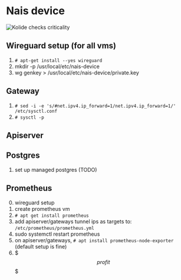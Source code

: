 # Nais device

![Kolide checks criticality](https://github.com/nais/device/workflows/Kolide%20checks%20criticality/badge.svg)

## Wireguard setup (for all vms)
  1. `# apt-get install --yes wireguard`
  2. mkdir -p /usr/local/etc/nais-device
  3. wg genkey > /usr/local/etc/nais-device/private.key

## Gateway
  1. `# sed -i -e 's/#net.ipv4.ip_forward=1/net.ipv4.ip_forward=1/' /etc/sysctl.conf`
  2. `# sysctl -p`

## Apiserver

## Postgres
  1. set up managed postgres (TODO)

## Prometheus
  0. wireguard setup
  1. create prometheus vm
  2. `# apt get install prometheus`
  3. add apiserver/gateways tunnel ips as targets to: `/etc/prometheus/prometheus.yml`
  4. sudo systemctl restart prometheus
  5. on apiserver/gateways, `# apt install prometheus-node-exporter` (default setup is fine)
  6. $$$ profit $$$

